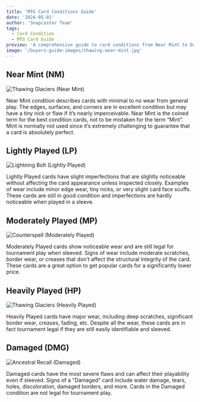 ```yaml
---
title: 'MTG Card Conditions Guide'
date: '2024-05-01'
author: 'Snapcaster Team'
tags:
  - Card Condition
  - MTG Card Guide
preview: 'A comprehensive guide to card conditions from Near Mint to Damaged.'
image: '/buyers-guide-images/thawing-near-mint.jpg'
---
```


## Near Mint (NM)

![Thawing Glaciers (Near Mint)](/buyers-guide-images/thawing-near-mint.jpg)

Near Mint condition describes cards with minimal to no wear from general play. The edges, surfaces, and corners are in excellent condition but may have a tiny nick or flaw if it’s nearly imperceivable. Near Mint is the coined term for the best condition cards, not to be mistaken for the term “Mint”. Mint is normally not used since it’s extremely challenging to guarantee that a card is absolutely perfect.

## Lightly Played (LP)

![Lightning Bolt (Lightly Played)](/buyers-guide-images/lightning-lightly-played.jpg)

Lightly Played cards have slight imperfections that are slightly noticeable without affecting the card appearance unless inspected closely. Examples of wear include minor edge wear, tiny nicks, or very slight card face scuffs. These cards are still in good condition and imperfections are hardly noticeable when played in a sleeve.

## Moderately Played (MP)

![Counterspell (Moderately Played)](/buyers-guide-images/counterspell-moderatly-played.jpg)

Moderately Played cards show noticeable wear and are still legal for tournament play when sleeved. Signs of wear include moderate scratches, border wear, or creases that don’t affect the structural integrity of the card. These cards are a great option to get popular cards for a significantly lower price.

## Heavily Played (HP)

![Thawing Glaciers (Heavily Played)](/buyers-guide-images/thawing-heavily-played.jpg)

Heavily Played cards have major wear, including deep scratches, significant border wear, creases, fading, etc. Despite all the wear, these cards are in fact tournament legal if they are still easily identifiable and sleeved.

## Damaged (DMG)

![Ancestral Recall (Damaged)](/buyers-guide-images/ancestral-damaged.jpg)

Damaged cards have the most severe flaws and can affect their playability even if sleeved. Signs of a "Damaged" card include water damage, tears, holes, discoloration, damaged borders, and more. Cards in the Damaged condition are not legal for tournament play.
